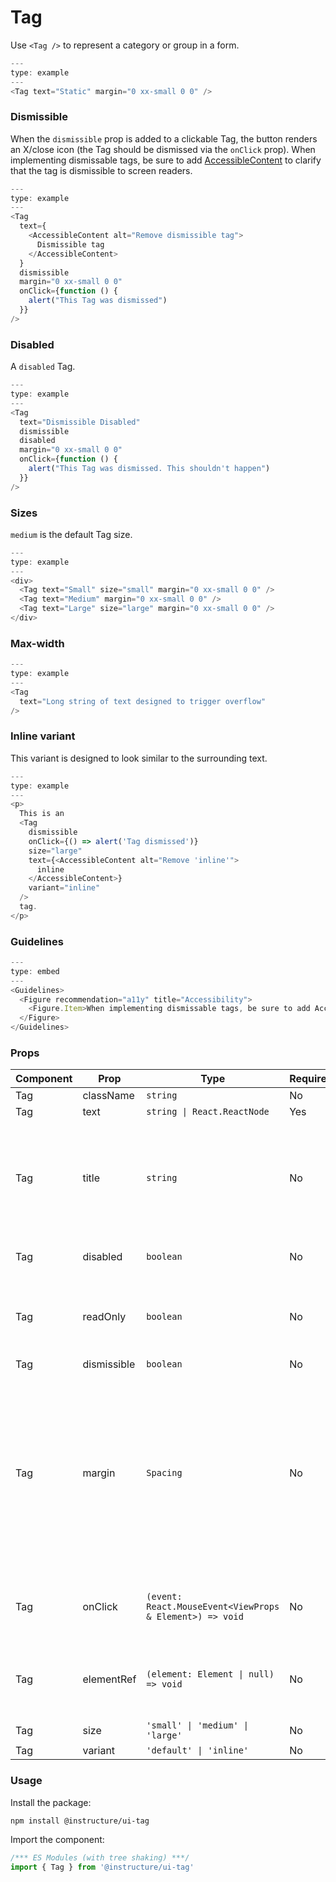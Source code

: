 # Tag


Use `<Tag />` to represent a category or group in a form.

```js
---
type: example
---
<Tag text="Static" margin="0 xx-small 0 0" />
```

### Dismissible

When the `dismissible` prop is added to a clickable Tag, the button
renders an X/close icon (the Tag should be dismissed via the `onClick`
prop). When implementing dismissable tags, be sure to add [AccessibleContent](AccessibleContent) to clarify that the tag is dismissible to screen readers.

```js
---
type: example
---
<Tag
  text={
    <AccessibleContent alt="Remove dismissible tag">
      Dismissible tag
    </AccessibleContent>
  }
  dismissible
  margin="0 xx-small 0 0"
  onClick={function () {
    alert("This Tag was dismissed")
  }}
/>
```

### Disabled

A `disabled` Tag.

```js
---
type: example
---
<Tag
  text="Dismissible Disabled"
  dismissible
  disabled
  margin="0 xx-small 0 0"
  onClick={function () {
    alert("This Tag was dismissed. This shouldn't happen")
  }}
/>
```

### Sizes

`medium` is the default Tag size.

```js
---
type: example
---
<div>
  <Tag text="Small" size="small" margin="0 xx-small 0 0" />
  <Tag text="Medium" margin="0 xx-small 0 0" />
  <Tag text="Large" size="large" margin="0 xx-small 0 0" />
</div>
```

### Max-width

```js
---
type: example
---
<Tag
  text="Long string of text designed to trigger overflow"
/>
```

### Inline variant

This variant is designed to look similar to the surrounding text.

```js
---
type: example
---
<p>
  This is an
  <Tag
    dismissible
    onClick={() => alert('Tag dismissed')}
    size="large"
    text={<AccessibleContent alt="Remove 'inline'">
      inline
    </AccessibleContent>}
    variant="inline"
  />
  tag.
</p>
```

### Guidelines

```js
---
type: embed
---
<Guidelines>
  <Figure recommendation="a11y" title="Accessibility">
    <Figure.Item>When implementing dismissable tags, be sure to add AccessibleContent to clarify that the tag is dismissible to screen readers</Figure.Item>
  </Figure>
</Guidelines>
```


### Props

| Component | Prop | Type | Required | Default | Description |
|-----------|------|------|----------|---------|-------------|
| Tag | className | `string` | No | - |  |
| Tag | text | `string \| React.ReactNode` | Yes | - |  |
| Tag | title | `string` | No | - | @deprecated since version 10 Use of the title attribute is highly problematic due to accessibility concerns |
| Tag | disabled | `boolean` | No | `false` | Whether or not to disable the tag |
| Tag | readOnly | `boolean` | No | `false` | Works just like disabled but keeps the same styles as if it were active |
| Tag | dismissible | `boolean` | No | `false` |  |
| Tag | margin | `Spacing` | No | - | Valid values are `0`, `none`, `auto`, `xxxx-small`, `xx-small`, `x-small`, `small`, `medium`, `large`, `x-large`, `xx-large`. Apply these values via familiar CSS-like shorthand. For example: `margin="small auto large"`. |
| Tag | onClick | `(event: React.MouseEvent<ViewProps & Element>) => void` | No | - | If you add an onClick prop, Tag renders as a clickable button |
| Tag | elementRef | `(element: Element \| null) => void` | No | - | Provides a reference to the underlying html root element |
| Tag | size | `'small' \| 'medium' \| 'large'` | No | `'medium'` |  |
| Tag | variant | `'default' \| 'inline'` | No | `'default'` |  |

### Usage

Install the package:

```shell
npm install @instructure/ui-tag
```

Import the component:

```javascript
/*** ES Modules (with tree shaking) ***/
import { Tag } from '@instructure/ui-tag'
```

